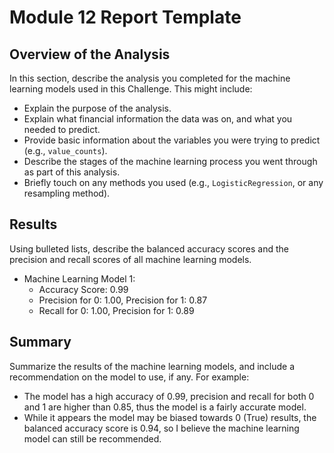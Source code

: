 # Module 12 Report Template

## Overview of the Analysis

In this section, describe the analysis you completed for the machine learning models used in this Challenge. This might include:

* Explain the purpose of the analysis.
* Explain what financial information the data was on, and what you needed to predict.
* Provide basic information about the variables you were trying to predict (e.g., `value_counts`).
* Describe the stages of the machine learning process you went through as part of this analysis.
* Briefly touch on any methods you used (e.g., `LogisticRegression`, or any resampling method).

## Results

Using bulleted lists, describe the balanced accuracy scores and the precision and recall scores of all machine learning models.

* Machine Learning Model 1:
  * Accuracy Score: 0.99
  * Precision for 0: 1.00, Precision for 1: 0.87
  * Recall for 0: 1.00, Precision for 1: 0.89

## Summary

Summarize the results of the machine learning models, and include a recommendation on the model to use, if any. For example:
* The model has a high accuracy of 0.99, precision and recall for both 0 and 1 are higher than 0.85, thus the model is a fairly accurate model.
* While it appears the model may be biased towards 0 (True) results, the balanced accuracy score is 0.94, so I believe the machine learning model can still be recommended.
